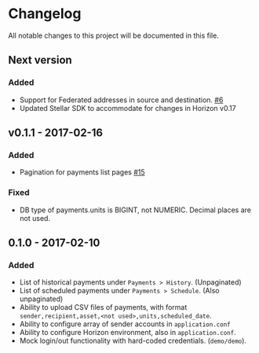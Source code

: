 # Changelog

All notable changes to this project will be documented in this file.

## Next version

### Added
- Support for Federated addresses in source and destination. [#6](https://github.com/0rora/0rora/issues/6)
- Updated Stellar SDK to accommodate for changes in Horizon v0.17


## v0.1.1 - 2017-02-16

### Added
- Pagination for payments list pages [#15](https://github.com/0rora/0rora/issues/15)

### Fixed
- DB type of payments.units is BIGINT, not NUMERIC. Decimal places are not used.


## 0.1.0 - 2017-02-10

### Added
- List of historical payments under `Payments > History`. (Unpaginated)
- List of scheduled payments under `Payments > Schedule`. (Also unpaginated)
- Ability to upload CSV files of payments, with format `sender,recipient,asset,<not used>,units,scheduled_date`.
- Ability to configure array of sender accounts in `application.conf`
- Ability to configure Horizon environment, also in `application.conf`.
- Mock login/out functionality with hard-coded credentials. (`demo/demo`).

